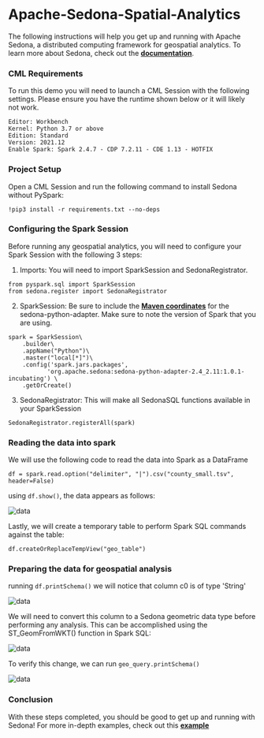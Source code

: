 # Apache-Sedona-Spatial-Analytics
The following instructions will help you get up and running with Apache Sedona, a distributed computing framework for geospatial analytics. To learn more about Sedona, check out the **[documentation](https://docs.cloudera.com/machine-learning/cloud/index.html)**.

### CML Requirements
To run this demo you will need to launch a CML Session with the following settings. Please ensure you have the runtime shown below or it will likely not work.
```
Editor: Workbench
Kernel: Python 3.7 or above
Edition: Standard
Version: 2021.12
Enable Spark: Spark 2.4.7 - CDP 7.2.11 - CDE 1.13 - HOTFIX
```

### Project Setup
Open a CML Session and run the following command to install Sedona without PySpark:
```
!pip3 install -r requirements.txt --no-deps
```

### Configuring the Spark Session
Before running any geospatial analytics, you will need to configure your Spark Session with the following 3 steps:
1. Imports: You will need to import SparkSession and SedonaRegistrator.
```
from pyspark.sql import SparkSession
from sedona.register import SedonaRegistrator
```
2. SparkSession: Be sure to include the **[Maven coordinates](https://sedona.apache.org/download/maven-coordinates/)** for the sedona-python-adapter. Make sure to note the version of Spark that you are using.
```
spark = SparkSession\
    .builder\
    .appName("Python")\
    .master("local[*]")\
    .config('spark.jars.packages',
           'org.apache.sedona:sedona-python-adapter-2.4_2.11:1.0.1-incubating') \
    .getOrCreate()
```
3. SedonaRegistrator: This will make all SedonaSQL functions available in your SparkSession
```
SedonaRegistrator.registerAll(spark)
```

### Reading the data into spark
We will use the following code to read the data into Spark as a DataFrame
```
df = spark.read.option("delimiter", "|").csv("county_small.tsv", header=False)
```

using `df.show()`, the data appears as follows:

![data](images/original_data_frame.png)

Lastly, we will create a temporary table to perform Spark SQL commands against the table:
```
df.createOrReplaceTempView("geo_table")
```

### Preparing the data for geospatial analysis
running `df.printSchema()` we will notice that column c0 is of type 'String'

![data](images/original_data_frame_schema.png)

We will need to convert this column to a Sedona geometric data type before performing any analysis. This can be accomplished using the ST_GeomFromWKT() function in Spark SQL:

![data](images/spark_sql_geo_convert.png)

To verify this change, we can run `geo_query.printSchema()`

![data](images/geo_data_schema.png)

### Conclusion
With these steps completed, you should be good to get up and running with Sedona! For more in-depth examples, check out this **[example](https://sedona.apache.org/tutorial/sql-python/)**